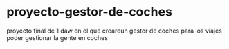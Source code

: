 # proyecto-gestor-de-coches
proyecto final de 1 daw en el que creareun gestor de coches para los viajes poder gestionar la gente en coches 

